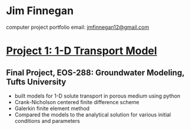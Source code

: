# Jim Finnegan
computer project portfolio
email: [jmfinnegan12@gmail.com](mailto:jmfinnegan12@gmail.com?subject=[GitHub]%20Source%20Han%20Sans)

# [Project 1: 1-D Transport Model](https://github.com/jmfinnegan12/1Dtransport)
## Final Project, EOS-288: Groundwater Modeling, Tufts University
- built models for 1-D solute transport in porous medium using python
- Crank-Nicholson centered finite difference scheme
- Galerkin finite element method 
- Compared the models to the analytical solution for various initial conditions and parameters
